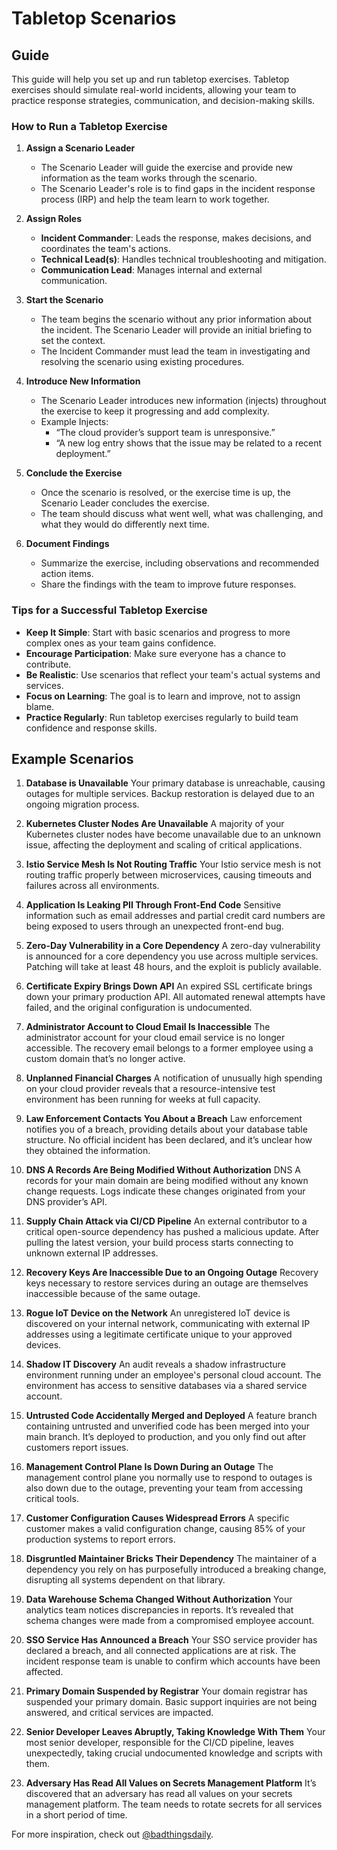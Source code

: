 # Tabletop Scenarios

## Guide

This guide will help you set up and run tabletop exercises. Tabletop exercises should simulate real-world incidents, allowing your team to practice response strategies, communication, and decision-making skills.

### How to Run a Tabletop Exercise

1. **Assign a Scenario Leader**
    - The Scenario Leader will guide the exercise and provide new information as the team works through the scenario.
    - The Scenario Leader's role is to find gaps in the incident response process (IRP) and help the team learn to work together.

2. **Assign Roles**
    - **Incident Commander**: Leads the response, makes decisions, and coordinates the team's actions.
    - **Technical Lead(s)**: Handles technical troubleshooting and mitigation.
    - **Communication Lead**: Manages internal and external communication.

3. **Start the Scenario**
    - The team begins the scenario without any prior information about the incident. The Scenario Leader will provide an initial briefing to set the context.
    - The Incident Commander must lead the team in investigating and resolving the scenario using existing procedures.

4. **Introduce New Information**
    - The Scenario Leader introduces new information (injects) throughout the exercise to keep it progressing and add complexity.
    - Example Injects:
      - “The cloud provider’s support team is unresponsive.”
      - “A new log entry shows that the issue may be related to a recent deployment.”

5. **Conclude the Exercise**
    - Once the scenario is resolved, or the exercise time is up, the Scenario Leader concludes the exercise.
    - The team should discuss what went well, what was challenging, and what they would do differently next time.

6. **Document Findings**
    - Summarize the exercise, including observations and recommended action items.
    - Share the findings with the team to improve future responses.

### Tips for a Successful Tabletop Exercise

- **Keep It Simple**: Start with basic scenarios and progress to more complex ones as your team gains confidence.
- **Encourage Participation**: Make sure everyone has a chance to contribute.
- **Be Realistic**: Use scenarios that reflect your team's actual systems and services.
- **Focus on Learning**: The goal is to learn and improve, not to assign blame.
- **Practice Regularly**: Run tabletop exercises regularly to build team confidence and response skills.

## Example Scenarios

1. **Database is Unavailable**
   Your primary database is unreachable, causing outages for multiple services. Backup restoration is delayed due to an ongoing migration process.

2. **Kubernetes Cluster Nodes Are Unavailable**
   A majority of your Kubernetes cluster nodes have become unavailable due to an unknown issue, affecting the deployment and scaling of critical applications.

3. **Istio Service Mesh Is Not Routing Traffic**
   Your Istio service mesh is not routing traffic properly between microservices, causing timeouts and failures across all environments.

4. **Application Is Leaking PII Through Front-End Code**
   Sensitive information such as email addresses and partial credit card numbers are being exposed to users through an unexpected front-end bug.

5. **Zero-Day Vulnerability in a Core Dependency**
   A zero-day vulnerability is announced for a core dependency you use across multiple services. Patching will take at least 48 hours, and the exploit is publicly available.

6. **Certificate Expiry Brings Down API**
   An expired SSL certificate brings down your primary production API. All automated renewal attempts have failed, and the original configuration is undocumented.

7. **Administrator Account to Cloud Email Is Inaccessible**
   The administrator account for your cloud email service is no longer accessible. The recovery email belongs to a former employee using a custom domain that’s no longer active.

8. **Unplanned Financial Charges**
   A notification of unusually high spending on your cloud provider reveals that a resource-intensive test environment has been running for weeks at full capacity.

9. **Law Enforcement Contacts You About a Breach**
   Law enforcement notifies you of a breach, providing details about your database table structure. No official incident has been declared, and it’s unclear how they obtained the information.

10. **DNS A Records Are Being Modified Without Authorization**
    DNS A records for your main domain are being modified without any known change requests. Logs indicate these changes originated from your DNS provider’s API.

11. **Supply Chain Attack via CI/CD Pipeline**
    An external contributor to a critical open-source dependency has pushed a malicious update. After pulling the latest version, your build process starts connecting to unknown external IP addresses.

12. **Recovery Keys Are Inaccessible Due to an Ongoing Outage**
    Recovery keys necessary to restore services during an outage are themselves inaccessible because of the same outage.

13. **Rogue IoT Device on the Network**
    An unregistered IoT device is discovered on your internal network, communicating with external IP addresses using a legitimate certificate unique to your approved devices.

14. **Shadow IT Discovery**
    An audit reveals a shadow infrastructure environment running under an employee's personal cloud account. The environment has access to sensitive databases via a shared service account.

15. **Untrusted Code Accidentally Merged and Deployed**
    A feature branch containing untrusted and unverified code has been merged into your main branch. It’s deployed to production, and you only find out after customers report issues.

16. **Management Control Plane Is Down During an Outage**
    The management control plane you normally use to respond to outages is also down due to the outage, preventing your team from accessing critical tools.

17. **Customer Configuration Causes Widespread Errors**
    A specific customer makes a valid configuration change, causing 85% of your production systems to report errors.

18. **Disgruntled Maintainer Bricks Their Dependency**
    The maintainer of a dependency you rely on has purposefully introduced a breaking change, disrupting all systems dependent on that library.

19. **Data Warehouse Schema Changed Without Authorization**
    Your analytics team notices discrepancies in reports. It’s revealed that schema changes were made from a compromised employee account.

20. **SSO Service Has Announced a Breach**
    Your SSO service provider has declared a breach, and all connected applications are at risk. The incident response team is unable to confirm which accounts have been affected.

21. **Primary Domain Suspended by Registrar**
    Your domain registrar has suspended your primary domain. Basic support inquiries are not being answered, and critical services are impacted.

22. **Senior Developer Leaves Abruptly, Taking Knowledge With Them**
    Your most senior developer, responsible for the CI/CD pipeline, leaves unexpectedly, taking crucial undocumented knowledge and scripts with them.

23. **Adversary Has Read All Values on Secrets Management Platform**
    It’s discovered that an adversary has read all values on your secrets management platform. The team needs to rotate secrets for all services in a short period of time.

For more inspiration, check out [@badthingsdaily](https://x.com/badthingsdaily).

